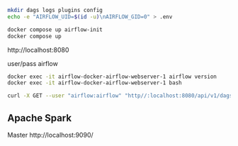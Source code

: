 
```sh
mkdir dags logs plugins config
echo -e "AIRFLOW_UID=$(id -u)\nAIRFLOW_GID=0" > .env

docker compose up airflow-init
docker compose up
```

http://localhost:8080

user/pass airflow

```sh
docker exec -it airflow-docker-airflow-webserver-1 airflow version
docker exec -it airflow-docker-airflow-webserver-1 bash
```

```sh
curl -X GET --user "airflow:airflow" "http//:localhost:8080/api/v1/dags"
```

## Apache Spark

Master http://localhost:9090/
